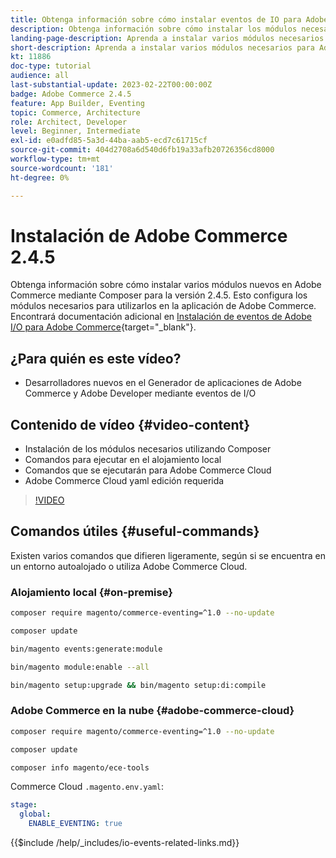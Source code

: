 ```yaml
---
title: Obtenga información sobre cómo instalar eventos de IO para Adobe Commerce 2.4.5
description: Obtenga información sobre cómo instalar los módulos necesarios para eventos de E/S en Adobe Commerce 2.4.5 para utilizarlos en el Generador de aplicaciones de Adobe Developer
landing-page-description: Aprenda a instalar varios módulos necesarios para Adobe Commerce 2.4.5 con Composer.
short-description: Aprenda a instalar varios módulos necesarios para Adobe Commerce 2.4.5 con Composer.
kt: 11886
doc-type: tutorial
audience: all
last-substantial-update: 2023-02-22T00:00:00Z
badge: Adobe Commerce 2.4.5
feature: App Builder, Eventing
topic: Commerce, Architecture
role: Architect, Developer
level: Beginner, Intermediate
exl-id: e0adfd85-5a3d-44ba-aab5-ecd7c61715cf
source-git-commit: 404d2708a6d540d6fb19a33afb20726356cd8000
workflow-type: tm+mt
source-wordcount: '181'
ht-degree: 0%

---
```


# Instalación de Adobe Commerce 2.4.5

Obtenga información sobre cómo instalar varios módulos nuevos en Adobe Commerce mediante Composer para la versión 2.4.5. Esto configura los módulos necesarios para utilizarlos en la aplicación de Adobe Commerce. Encontrará documentación adicional en [Instalación de eventos de Adobe I/O para Adobe Commerce](https://developer.adobe.com/commerce/events/get-started/installation/){target="_blank"}.

## ¿Para quién es este vídeo?

* Desarrolladores nuevos en el Generador de aplicaciones de Adobe Commerce y Adobe Developer mediante eventos de I/O

## Contenido de vídeo {#video-content}

* Instalación de los módulos necesarios utilizando Composer
* Comandos para ejecutar en el alojamiento local
* Comandos que se ejecutarán para Adobe Commerce Cloud
* Adobe Commerce Cloud yaml edición requerida

>[!VIDEO](https://video.tv.adobe.com/v/3415794?quality=12&learn=on)

## Comandos útiles {#useful-commands}

Existen varios comandos que difieren ligeramente, según si se encuentra en un entorno autoalojado o utiliza Adobe Commerce Cloud.

### Alojamiento local {#on-premise}

```bash
composer require magento/commerce-eventing=^1.0 --no-update

composer update

bin/magento events:generate:module

bin/magento module:enable --all

bin/magento setup:upgrade && bin/magento setup:di:compile
```

### Adobe Commerce en la nube {#adobe-commerce-cloud}

```bash
composer require magento/commerce-eventing=^1.0 --no-update

composer update

composer info magento/ece-tools
```

Commerce Cloud `.magento.env.yaml`:

```yaml
stage:
  global:
    ENABLE_EVENTING: true
```

{{$include /help/_includes/io-events-related-links.md}}
